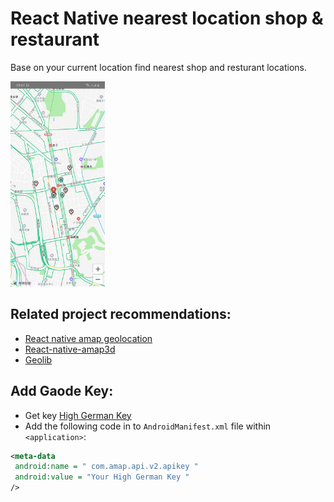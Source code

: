 # React Native nearest location shop &amp; restaurant
Base on your current location find nearest shop and resturant locations.

<img src="img/map_2.jpg" width="30%">

## Related project recommendations:
* [React native amap geolocation](https://github.com/qiuxiang/react-native-amap-geolocation)
* [React-native-amap3d](https://www.npmjs.com/package/react-native-amap3d)
* [Geolib](https://www.npmjs.com/package/geolib)

## Add Gaode Key:
* Get key [High German Key](https://lbs.amap.com/api/android-sdk/guide/create-project/get-key)
* Add the following code in to `AndroidManifest.xml` file within `<application>`:
```xml
<meta-data  
 android:name = " com.amap.api.v2.apikey " 
 android:value = "Your High German Key "
/>
```
